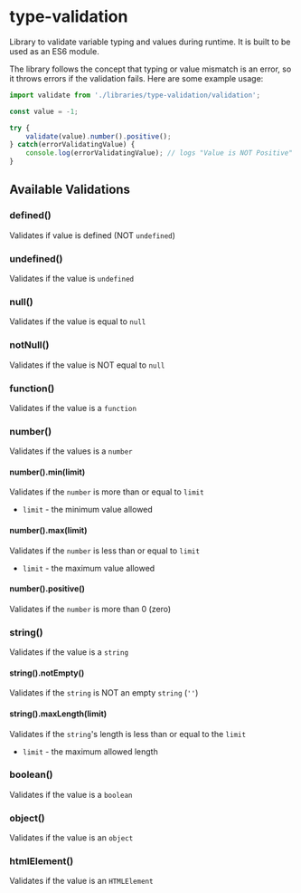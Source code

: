 # type-validation

Library to validate variable typing and values during runtime. It is built to be used as an ES6 module.

The library follows the concept that typing or value mismatch is an error, so it throws errors if the validation fails. Here are some example usage:

```javascript
import validate from './libraries/type-validation/validation';

const value = -1;

try {
    validate(value).number().positive();
} catch(errorValidatingValue) {
    console.log(errorValidatingValue); // logs "Value is NOT Positive"
}
```

## Available Validations

### defined()
Validates if value is defined (NOT `undefined`)

### undefined()
Validates if the value is `undefined`

### null()
Validates if the value is equal to `null`

### notNull()
Validates if the value is NOT equal to `null`

### function()
Validates if the value is a `function`

### number()
Validates if the values is a `number`

#### number().min(limit)
Validates if the `number` is more than or equal to `limit`
- `limit` - the minimum value allowed

#### number().max(limit)
Validates if the `number` is less than or equal to `limit`
- `limit` - the maximum value allowed

#### number().positive()
Validates if the `number` is more than 0 (zero)

### string()
Validates if the value is a `string`

#### string().notEmpty()
Validates if the `string` is NOT an empty `string` (`''`)

#### string().maxLength(limit)
Validates if the `string`'s length is less than or equal to the `limit`
- `limit` - the maximum allowed length

### boolean()
Validates if the value is a `boolean`

### object()
Validates if the value is an `object`

### htmlElement()
Validates if the value is an `HTMLElement`
